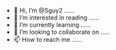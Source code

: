- 👋 Hi, I’m @Sguy2 ......
- 👀 I’m interested in reading ......
- 🌱 I’m currently learning ......
- 💞️ I’m looking to collaborate on .....
- 📫 How to reach me ......

<!---
Sguy2/Sguy2 is a ✨ special ✨ repository because its `README.md` (this file) appears on your GitHub profile.
You can click the Preview link to take a look at your changes.
--->
